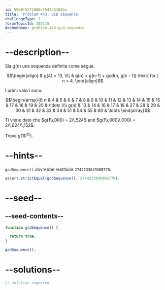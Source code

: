 ```yaml
---
id: 5900f5271000cf542c51003a
title: 'Problem 443: GCD sequence'
challengeType: 1
forumTopicId: 302115
dashedName: problem-443-gcd-sequence
---
```


# --description--

Sia $g(n)$ una sequenza definita come segue:

$$\begin{align}   & g(4) = 13, \\\\
  & g(n) = g(n-1) + gcd(n, g(n - 1)) \text{ for } n > 4. \end{align}$$

I primi valori sono:

$$\begin{array}{l}   n    & 4  & 5  & 6  & 7  & 8  & 9  & 10 & 11 & 12 & 13 & 14 & 15 & 16 & 17 & 18 & 19 & 20 & \ldots \\\\
  g(n) & 13 & 14 & 16 & 17 & 18 & 27 & 28 & 29 & 30 & 31 & 32 & 33 & 34 & 51 & 54 & 55 & 60 & \ldots \end{array}$$

Ti viene dato che $g(1\\,000) = 2\\,524$ and $g(1\\,000\\,000) = 2\\,624\\,152$.

Trova $g({10}^{15})$.

# --hints--

`gcdSequence()` dovrebbe restituire `2744233049300770`.

```js
assert.strictEqual(gcdSequence(), 2744233049300770);
```

# --seed--

## --seed-contents--

```js
function gcdSequence() {

  return true;
}

gcdSequence();
```

# --solutions--

```js
// solution required
```
